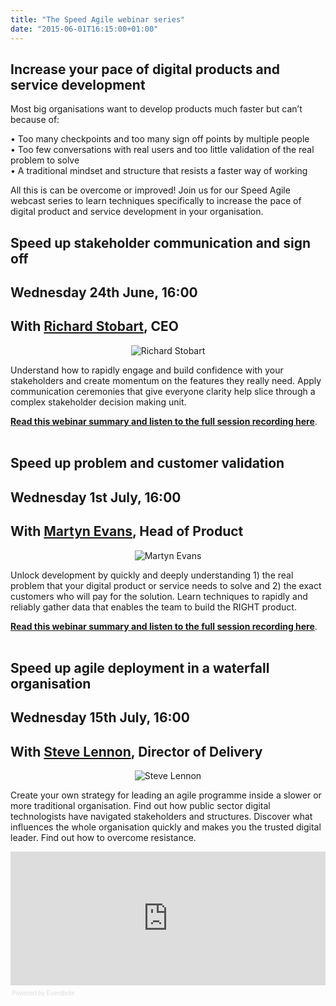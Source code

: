 ```yaml
---
title: "The Speed Agile webinar series"
date: "2015-06-01T16:15:00+01:00"
---
```


<h2>Increase your pace of digital products and service development</h2>

<p>Most big organisations want to develop products much faster but can’t because of:<br/></p>

<p>• Too many checkpoints and too many sign off points by multiple people<br/>
• Too few conversations with real users and too little validation of the real problem to solve<br/>
• A traditional mindset and structure that resists a faster way of working<br/></p>

<p>All this is can be overcome or improved! Join us for our Speed Agile webcast series to learn techniques specifically to increase the pace of digital product and service development in your organisation.<br/></p>

<h2 class="super_sub_heading"><b>Speed up stakeholder communication and sign off</b></h2>

<h2 class="super_sub_heading">Wednesday 24th June, 16:00</h2>

<h2>With <a href="../people/richard-stobart">Richard Stobart</a>, CEO<br/></h2>

<p align="center"><img src="http://bit.ly/1FowOVE" alt="Richard Stobart"></p> 

<p>Understand how to rapidly engage and build confidence with your stakeholders and create momentum on the features they really need. Apply communication ceremonies that give everyone clarity help slice through a complex stakeholder decision making unit.<br/></p>

<p><b><a href="/blog/webinar-speed-up-stakeholder-communication-and-sign-off">Read this webinar summary and listen to the full session recording here</a></b>.<br/>
<br/></p>

<h2 class="super_sub_heading"><b>Speed up problem and customer validation</b></h2>

<h2 class="super_sub_heading">Wednesday 1st July, 16:00</h2>

<h2>With <a href="../people/martyn-evans">Martyn Evans</a>, Head of Product<br/></h2>

<p align="center"><img src="http://bit.ly/1JjdcXC" alt="Martyn Evans"></p> 

<p>Unlock development by quickly and deeply understanding 1) the real problem that your digital product or service needs to solve and 2) the exact customers who will pay for the solution. Learn techniques to rapidly and reliably gather data that enables the team to build the RIGHT product.<br/></p>

<p><b><a href="/blog/webinar-speed-up-problem-and-customer-validation">Read this webinar summary and listen to the full session recording here</a></b>.<br/>
<br/></p>

<h2 class="super_sub_heading"><b>Speed up agile deployment in a waterfall organisation</b></h2>

<h2 class="super_sub_heading">Wednesday 15th July, 16:00</h2>

<h2>With <a href="../people/steve-lennon">Steve Lennon</a>, Director of Delivery<br/></h2>

<p align="center"><img src="http://bit.ly/1BBZwRj" alt="Steve Lennon"></p> 

<p>Create your own strategy for leading an agile programme inside a slower or more traditional organisation. Find out how public sector digital technologists have navigated stakeholders and structures. Discover what influences the whole organisation quickly and makes you the trusted digital leader. Find out how to overcome resistance.<br/></p>

<div style="width:100%; text-align:left;" ><iframe  src="https://eventbrite.co.uk/tickets-external?eid=17206776933&amp;ref=etckt" frameborder="0" height="214" width="100%" vspace="0" hspace="0" marginheight="5" marginwidth="5" scrolling="auto" allowtransparency="true"></iframe><div style="font-family:Helvetica, Arial; font-size:10px; padding:5px 0 5px; margin:2px; width:100%; text-align:left;" ><a class="powered-by-eb" style="color: #dddddd; text-decoration: none;" target="_blank" href="http://www.eventbrite.co.uk/r/etckt">Powered by Eventbrite</a></div></div>
